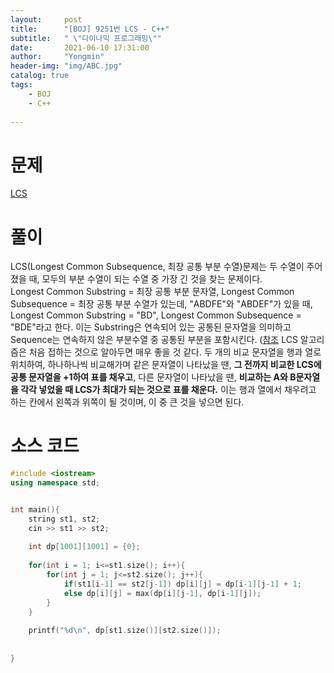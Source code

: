 ```yaml
---
layout:     post
title:      "[BOJ] 9251번 LCS - C++"
subtitle:   " \"다이나믹 프로그래밍\""
date:       2021-06-10 17:31:00
author:     "Yongmin"
header-img: "img/ABC.jpg"
catalog: true
tags:
    - BOJ
    - C++
  
---
```


# 문제
[LCS](https://www.acmicpc.net/problem/9251) 


# 풀이
LCS(Longest Common Subsequence, 최장 공통 부분 수열)문제는 두 수열이 주어졌을 때, 모두의 부분 수열이 되는 수열 중 가장 긴 것을 찾는 문제이다.    
Longest Common Substring = 최장 공통 부분 문자열, Longest Common Subsequence = 최장 공통 부분 수열가 있는데, "ABDFE"와 "ABDEF"가 있을 때, 
Longest Common Substring = "BD", Longest Common Subsequence = "BDE"라고 한다. 이는 Substring은 연속되어 있는 공통된 문자열을 의미하고 Sequence는 연속하지 않은 부분수열 중 공통된
부분을 포함시킨다. ([참조](https://yabmoons.tistory.com/113)
LCS 알고리즘은 처음 접하는 것으로 알아두면 매우 좋을 것 같다. 두 개의 비교 문자열을 행과 열로 위치하여, 하나하나씩 비교해가며 같은 문자열이 나타났을 땐, **그 전까지 비교한 LCS에 공통 문자열을 +1하여 표를 채우고**,
다른 문자열이 나타났을 땐, **비교하는 A와 B문자열을 각각 넣었을 때 LCS가 최대가 되는 것으로 표를 채운다.** 이는 행과 열에서 채우려고 하는 칸에서 왼쪽과 위쪽이 될 것이며, 이 중 큰 것을 넣으면 된다.

# 소스 코드

``` c++
#include <iostream>
using namespace std;


int main(){
    string st1, st2;
    cin >> st1 >> st2;
    
    int dp[1001][1001] = {0};
    
    for(int i = 1; i<=st1.size(); i++){
        for(int j = 1; j<=st2.size(); j++){
            if(st1[i-1] == st2[j-1]) dp[i][j] = dp[i-1][j-1] + 1;
            else dp[i][j] = max(dp[i][j-1], dp[i-1][j]);
        }
    }
    
    printf("%d\n", dp[st1.size()][st2.size()]);
    
    
}
```



